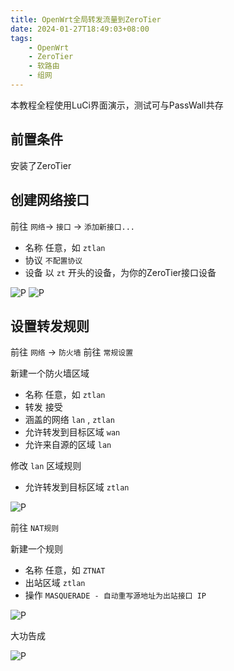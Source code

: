```yaml
---
title: OpenWrt全局转发流量到ZeroTier
date: 2024-01-27T18:49:03+08:00
tags:
    - OpenWrt
    - ZeroTier
    - 软路由
    - 组网
---
```

本教程全程使用LuCi界面演示，测试可与PassWall共存

## 前置条件

安装了ZeroTier

## 创建网络接口

前往 `网络`-> `接口` -> `添加新接口...`

- 名称 任意，如 `ztlan`
- 协议 `不配置协议`
- 设备 以 `zt` 开头的设备，为你的ZeroTier接口设备

![P](https://cloud.1l1.icu/f/VDfM/%E5%B1%8F%E5%B9%95%E6%88%AA%E5%9B%BE%202024-01-27%20190601.png)
![P](https://cloud.1l1.icu/f/evcG/%E5%B1%8F%E5%B9%95%E6%88%AA%E5%9B%BE%202024-01-27%20185837.png)

## 设置转发规则

前往 `网络` -> `防火墙`
前往 `常规设置`

新建一个防火墙区域

- 名称 任意，如 `ztlan`
- 转发 接受
- 涵盖的网络 `lan` , `ztlan`
- 允许转发到目标区域 `wan`
- 允许来自源的区域 `lan`

修改 `lan` 区域规则

- 允许转发到目标区域 `ztlan`

![P](https://cloud.1l1.icu/f/LKue/%E5%B1%8F%E5%B9%95%E6%88%AA%E5%9B%BE%202024-01-27%20191132.png)

前往 `NAT规则`

新建一个规则

- 名称 任意，如 `ZTNAT`
- 出站区域 `ztlan`
- 操作 `MASQUERADE - 自动重写源地址为出站接口 IP`

![P](https://cloud.1l1.icu/f/RESd/%E5%B1%8F%E5%B9%95%E6%88%AA%E5%9B%BE%202024-01-27%20191505.png)

大功告成

![P](https://cloud.1l1.icu/f/2rTE/%E5%B1%8F%E5%B9%95%E6%88%AA%E5%9B%BE%202024-01-27%20191631.png)
